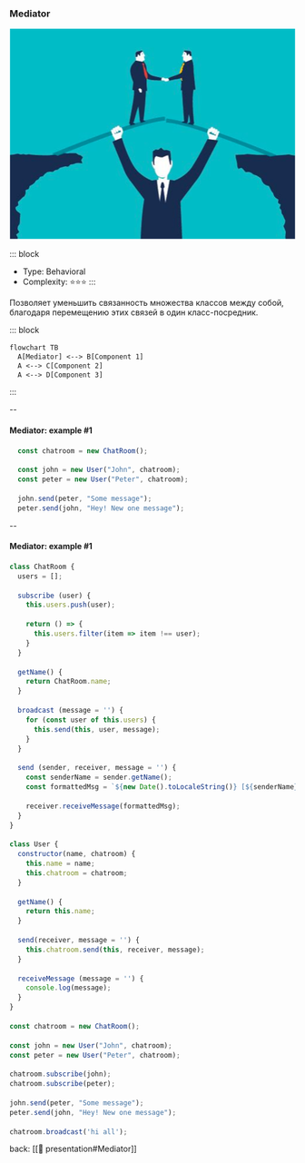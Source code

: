 ### Mediator <!-- element style="display:none" -->

<split left="1" right="1">

![[mediator.png | 400]](./imgs/mediator.png)

::: block <!-- element style="display: flex; font-size: 2rem" align="center"  -->
- Type: Behavioral
- Complexity: ⭐⭐⭐
::: 

</split>

Позволяет уменьшить связанность множества классов между собой, 
благодаря перемещению этих связей в один класс-посредник.

::: block <!-- element style="display: none;" -->

```mermaid
flowchart TB
  A[Mediator] <--> B[Component 1]
  A <--> C[Component 2]
  A <--> D[Component 3]
```

:::

--

#### Mediator: example #1

```js
  const chatroom = new ChatRoom();

  const john = new User("John", chatroom);
  const peter = new User("Peter", chatroom);

  john.send(peter, "Some message");
  peter.send(john, "Hey! New one message");
```

--

#### Mediator: example #1

```js
class ChatRoom {
  users = [];

  subscribe (user) {
    this.users.push(user);

    return () => {
      this.users.filter(item => item !== user);
    }
  }

  getName() {
    return ChatRoom.name;
  }

  broadcast (message = '') {
    for (const user of this.users) {
      this.send(this, user, message);
    }
  }

  send (sender, receiver, message = '') {
    const senderName = sender.getName();
    const formattedMsg = `${new Date().toLocaleString()} [${senderName}]: ${message}`;

    receiver.receiveMessage(formattedMsg);
  }
}

class User {
  constructor(name, chatroom) {
    this.name = name;
    this.chatroom = chatroom;
  }

  getName() {
    return this.name;
  }

  send(receiver, message = '') {
    this.chatroom.send(this, receiver, message);
  }

  receiveMessage (message = '') {
    console.log(message);
  }
}

const chatroom = new ChatRoom();

const john = new User("John", chatroom);
const peter = new User("Peter", chatroom);

chatroom.subscribe(john);
chatroom.subscribe(peter);

john.send(peter, "Some message");
peter.send(john, "Hey! New one message");

chatroom.broadcast('hi all');
```

back: [[📖 presentation#Mediator]] <!-- element style="display:none" -->
